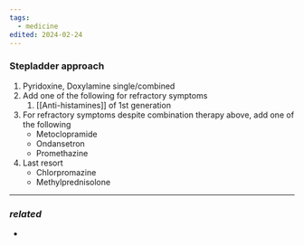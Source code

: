 ```yaml
---
tags:
  - medicine
edited: 2024-02-24
---
```

### Stepladder approach
1. Pyridoxine, Doxylamine single/combined
2. Add one of the following for refractory symptoms
	1. [[Anti-histamines]] of 1st generation
3. For refractory symptoms despite combination therapy above, add one of the following
	- Metoclopramide
	- Ondansetron
	- Promethazine 
1. Last resort
	- Chlorpromazine
	- Methylprednisolone

---
### *related*
- 